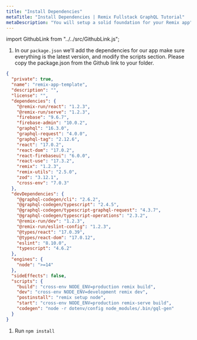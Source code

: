 ```yaml
---
title: "Install Dependencies"
metaTitle: "Install Dependencies | Remix Fullstack GraphQL Tutorial"
metaDescription: "You will setup a solid foundation for your Remix app"
---
```


import GithubLink from "../../src/GithubLink.js";

<GithubLink link="https://github.com/hasura/learn-graphql/blob/master/tutorials/frontend/remix-firebase/app-final/package.json" text="package.json" />

1. In our `package.json` we'll add the dependencies for our app make sure everything is the latest version, and modify the scripts section. Please copy the package.json from the Github link to your folder.

```json
{
  "private": true,
  "name": "remix-app-template",
  "description": "",
  "license": "",
  "dependencies": {
    "@remix-run/react": "1.2.3",
    "@remix-run/serve": "1.2.3",
    "firebase": "9.6.7",
    "firebase-admin": "10.0.2",
    "graphql": "16.3.0",
    "graphql-request": "4.0.0",
    "graphql-tag": "2.12.6",
    "react": "17.0.2",
    "react-dom": "17.0.2",
    "react-firebaseui": "6.0.0",
    "react-use": "17.3.2",
    "remix": "1.2.3",
    "remix-utils": "2.5.0",
    "zod": "3.12.1",
    "cross-env": "7.0.3"
  },
  "devDependencies": {
    "@graphql-codegen/cli": "2.6.2",
    "@graphql-codegen/typescript": "2.4.5",
    "@graphql-codegen/typescript-graphql-request": "4.3.7",
    "@graphql-codegen/typescript-operations": "2.3.2",
    "@remix-run/dev": "1.2.3",
    "@remix-run/eslint-config": "1.2.3",
    "@types/react": "17.0.39",
    "@types/react-dom": "17.0.12",
    "eslint": "8.10.0",
    "typescript": "4.6.2"
  },
  "engines": {
    "node": ">=14"
  },
  "sideEffects": false,
  "scripts": {
    "build": "cross-env NODE_ENV=production remix build",
    "dev": "cross-env NODE_ENV=development remix dev",
    "postinstall": "remix setup node",
    "start": "cross-env NODE_ENV=production remix-serve build",
    "codegen": "node -r dotenv/config node_modules/.bin/gql-gen"
  }
}
```

1. Run `npm install`
